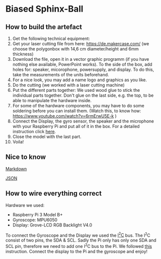 # Biased Sphinx-Ball

## How to build the artefact
1. Get the following technical equipment:
2. Get your laser cutting file from here: https://de.makercase.com/ (we choose the polygonbox with 14,6 cm diameter/height and 6mm thickness)
3. Download the file, open it in a vector graphic programm (if you have nothing else available, PowerPoint works). To the side of the box, add holes for: speaker, micorophone, powersupply, and display. To do this, take the measurements of the units beforehand.
4. For a nice look, you may add a name logo and graphics as you like.
5. Do the cutting (we worked with a laser cutting machine)
6. Put the different parts together: We used wood glue to stick the individual parts together. Don't glue on the last side, e.g. the top, to be able to manipulate the hardware inside.
7. For some of the hardware components, you may have to do some soldering before you can install them. (Watch this, to know how: https://www.youtube.com/watch?v=6rmErwU5E-k )
8. Connect the Display, the gyro sensor, the speaker and the microphone with your Raspberry Pi and put all of it in the box. For a detailed instruction click [here](#how-too-wire-everything-correct).
9. Close the model with the last part.
10. Voila!

## Nice to know
[Markdown](https://www.markdownguide.org/basic-syntax/)

[JSON](https://developer.mozilla.org/de/docs/Learn/JavaScript/Objects/JSON#json_struktur)

## How to wire everything correct

Hardware we used:
- Raspberry Pi 3 Model B+ 
- Gyroscope: MPU6050
- Display: Grove-LCD RGB Backlight V4.0

To connect the Gyroscope and the Display we used the [I<sup>2</sup>C](https://en.wikipedia.org/wiki/I%C2%B2C) bus.
The I<sup>2</sup>C consist of two pins, the SDA & SCL. Sadly the Pi only has only one SDA and SCL pin, therefore
we need to add one I<sup>2</sup>C bus to the Pi. We followed [this](https://www.laub-home.de/wiki/Raspberry_Pi_multiple_I2C_bus) instruction.
Connect the display to the Pi and the gyroscope and enjoy!
